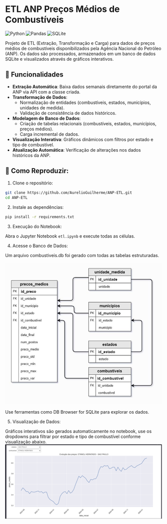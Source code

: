 # ETL ANP Preços Médios de Combustíveis

![Python](https://img.shields.io/badge/Python-3.8%2B-blue)
![Pandas](https://img.shields.io/badge/Pandas-1.3.0-green)
![SQLite](https://img.shields.io/badge/SQLite-3.34.0-yellowgreen)

Projeto de ETL (Extração, Transformação e Carga) para dados de preços médios de combustíveis disponibilizados pela Agência Nacional do Petróleo (ANP). Os dados são processados, armazenados em um banco de dados SQLite e visualizados através de gráficos interativos.

## 📌 Funcionalidades

- **Extração Automática**: Baixa dados semanais diretamente do portal da ANP via API  com a classe criada.
- **Transformação de Dados**:
  - Normalização de entidades (combustíveis, estados, municípios, unidades de medida).
  - Validação de consistência de dados históricos.
- **Modelagem de Banco de Dados**:
  - Criação de tabelas relacionais (combustíveis, estados, municípios, preços médios).
  - Carga incremental de dados.
- **Visualização Interativa**: Gráficos dinâmicos com filtros por estado e tipo de combustível.
- **Atualização Automática**: Verificação de alterações nos dados históricos da ANP.

## 🚀 Como Reproduzir:

1. Clone o repositório:

```bash
git clone https://github.com/AurelioGuilherme/ANP-ETL.git
cd ANP-ETL
```
2. Instale as dependências:

```bash
pip install -r requirements.txt
```
3. Execução do Notebook:

Abra o Jupyter Notebook `etl.ipynb` e execute todas as células.

4. Acesse o Banco de Dados:

Um arquivo combustiveis.db foi gerado com todas as tabelas estruturadas.

![database](imgs/database.jpg)

Use ferramentas como DB Browser for SQLite para explorar os dados.

5. Visualização de Dados:

Gráficos interativos são gerados automaticamente no notebook, use os dropdowns para filtrar por estado e tipo de combustível conforme visualização abaixo.
![grafico_linha_combustiveis](imgs/image.png)

